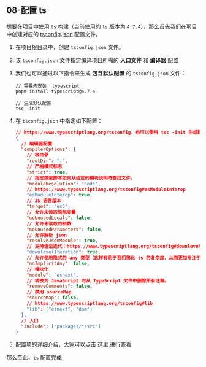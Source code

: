 ## 08-配置 ts

想要在项目中使用 `ts` 构建（当前使用的 `ts` 版本为 `4.7.4`），那么首先我们在项目中创建对应的 [tsconfig.json](https://www.typescriptlang.org/docs/handbook/tsconfig-json.html#handbook-content) 配置文件。

1. 在项目根目录中，创建 `tsconfig.json` 文件。

2. 该 `tsconfig.json` 文件指定编译项目所需的 **入口文件** 和 **编译器** 配置

3. 我们也可以通过以下指令来生成 **包含默认配置** 的 `tsconfig.json` 文件：

   ```shell
   // 需要先安装  typescript
   pnpm install typescript@4.7.4

   // 生成默认配置
   tsc -init
   ```

4. 在 `tsconfig.json` 中指定如下配置：

   ```json
   // https://www.typescriptlang.org/tsconfig，也可以使用 tsc -init 生成默认的 tsconfig.json 文件进行属性查找
   {
     // 编辑器配置
     "compilerOptions": {
       // 根目录
       "rootDir": ".",
       // 严格模式标志
       "strict": true,
       // 指定类型脚本如何从给定的模块说明符查找文件。
       "moduleResolution": "node",
       // https://www.typescriptlang.org/tsconfig#esModuleInterop
       "esModuleInterop": true,
       // JS 语言版本
       "target": "es5",
       // 允许未读取局部变量
       "noUnusedLocals": false,
       // 允许未读取的参数
       "noUnusedParameters": false,
       // 允许解析 json
       "resolveJsonModule": true,
       // 支持语法迭代：https://www.typescriptlang.org/tsconfig#downlevelIteration
       "downlevelIteration": true,
       // 允许使用隐式的 any 类型（这样有助于我们简化 ts 的复杂度，从而更加专注于逻辑本身）
       "noImplicitAny": false,
       // 模块化
       "module": "esnext",
       // 转换为 JavaScript 时从 TypeScript 文件中删除所有注释。
       "removeComments": false,
       // 禁用 sourceMap
       "sourceMap": false,
       // https://www.typescriptlang.org/tsconfig#lib
       "lib": ["esnext", "dom"]
     },
     // 入口
     "include": ["packages/*/src"]
   }
   ```

5. 配置项的详细介绍，大家可以点击 [这里](https://www.typescriptlang.org/tsconfig) 进行查看

那么至此，`ts` 配置完成
